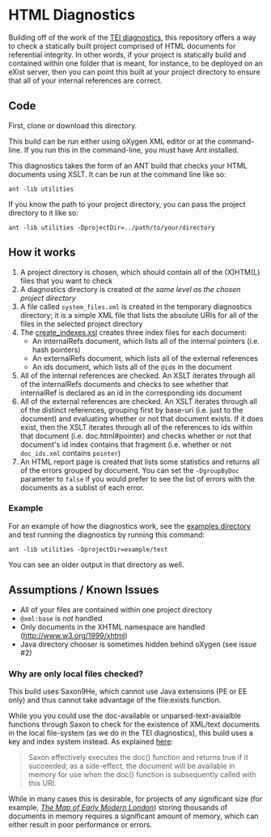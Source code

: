 # HTML Diagnostics

Building off of the work of the [TEI diagnostics](http://github.com/projectEndings/diagnostics), this repository offers a way to check a statically built project comprised of HTML documents for referential integrity. In other words, if your project is statically build and contained within one folder that is meant, for instance, to be deployed on an eXist server, then you can point this built at your project directory to ensure that all of your internal references are correct.

## Code

First, clone or download this directory.

This build can be run either using oXygen XML editor or at the command-line. If you run this in the command-line, you must have Ant installed.


This diagnostics takes the form of an ANT build that checks your HTML documents using XSLT. It can be run at the command line like so:

```
ant -lib utilities
```

If you know the path to your project directory, you can pass the project directory to it like so:

```
ant -lib utilities -DprojectDir=../path/to/your/directory
```

## How it works

1. A project directory is chosen, which should contain all of the (X)HTM(L) files that you want to check
1. A diagnostics directory is created *at the same level as the chosen project directory*
1. A file called `system_files.xml` is created in the temporary diagnostics directory; it is a simple XML file that lists the absolute URIs for all of the files in the selected project directory
1. The [create_indexes.xsl](xsl/create_indexes.xsl) creates three index files for each document:
    * An internalRefs document, which lists all of the internal pointers (i.e. hash pointers)
    * An externalRefs document, which lists all of the external references
    * An ids document, which lists all of the `@id`s in the document
1.  All of the internal references are checked. An XSLT iterates through all of the internalRefs documents and checks to see whether that internalRef is declared as an id in the corresponding ids document
1. All of the external references are checked. An XSLT iterates through all of the distinct references, grouping first by base-uri (i.e. just to the document) and evaluating whether or not that document exists. If it does exist, then the XSLT iterates through all of the references to ids within that document (i.e. doc.html#pointer) and checks whether or not that document's id index contains that fragment (i.e. whether or not `doc_ids.xml` contains `pointer`)
1. An HTML report page is created that lists some statistics and returns all of the errors grouped by document. You can set the `-DgroupByDoc` parameter to `false` if you would prefer to see the list of errors with the documents as a sublist of each error.

### Example

For an example of how the diagnostics work, see the [examples directory](/example) and test running the diagnostics by running this command:

```
ant -lib utilities -DprojectDir=example/test
```

You can see an older output in that directory as well.
    
## Assumptions / Known Issues

* All of your files are contained within one project directory
* `@xml:base` is *not* handled
* Only documents in the XHTML namespace are handled (http://www.w3.org/1999/xhtml)
* Java directory chooser is sometimes hidden behind oXygen (see issue #2)

### Why are only local files checked?

This build uses Saxon9He, which cannot use Java extensions (PE or EE only) and thus cannot take advantage of the file:exists function.

While you you could use the doc-available or unparsed-text-avaialble functions through Saxon to check for the existence of XML/text documents in the local file-system (as we do in the TEI diagnostics), this build uses a key and index system instead. As explained [here](https://www.saxonica.com/html/documentation/functions/fn/doc-available.html):
> Saxon effectively executes the doc() function and returns true if it succeeded; as a side-effect, the document will be available in memory for use when the doc() function is subsequently called with this URI.
    
While in many cases this is desirable, for projects of any significant size (for example, [*The Map of Early Modern London*](http://mapoflondon.uvic.ca/)) storing thousands of documents in memory requires a significant amount of memory, which can either result in poor performance or errors.
